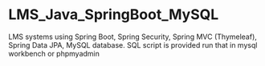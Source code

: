 # LMS_Java_SpringBoot_MySQL
LMS systems using Spring Boot, Spring Security, Spring MVC (Thymeleaf), Spring Data JPA, MySQL database.
SQL script is provided run that in mysql workbench or phpmyadmin

